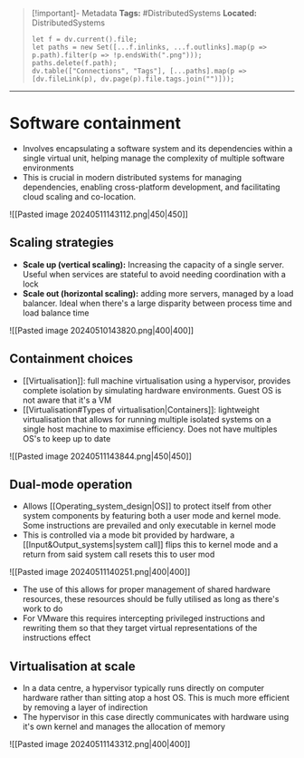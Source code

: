 > [!important]- Metadata
> **Tags:** #DistributedSystems 
> **Located:** DistributedSystems
> ```dataviewjs
> let f = dv.current().file;
> let paths = new Set([...f.inlinks, ...f.outlinks].map(p => p.path).filter(p => !p.endsWith(".png")));
> paths.delete(f.path);
> dv.table(["Connections", "Tags"], [...paths].map(p => [dv.fileLink(p), dv.page(p).file.tags.join("")]));
> ```

___
# Software containment
- Involves encapsulating a software system and its dependencies within a single virtual unit, helping manage the complexity of multiple software environments
- This is crucial in modern distributed systems for managing dependencies, enabling cross-platform development, and facilitating cloud scaling and co-location.

![[Pasted image 20240511143112.png|450|450]]
## Scaling strategies
- **Scale up (vertical scaling):** Increasing the capacity of a single server. Useful when services are stateful to avoid needing coordination with a lock 
- **Scale out (horizontal scaling):** adding more servers, managed by a load balancer. Ideal when there's a large disparity between process time and load balance time

![[Pasted image 20240510143820.png|400|400]]

## Containment choices
- [[Virtualisation]]: full machine virtualisation using a hypervisor, provides complete isolation by simulating hardware environments. Guest OS is not aware that it's a VM
- [[Virtualisation#Types of virtualisation|Containers]]: lightweight virtualisation that allows for running multiple isolated systems on a single host machine to maximise efficiency. Does not have multiples OS's to keep up to date


![[Pasted image 20240511143844.png|450|450]]
## Dual-mode operation
- Allows [[Operating_system_design|OS]] to protect itself from other system components by featuring both a user mode and kernel mode. Some instructions are prevailed and only executable in kernel mode
- This is controlled via a mode bit provided by hardware, a [[Input&Output_systems|system call]] flips this to kernel mode and a return from said system call resets this to user mod

![[Pasted image 20240511140251.png|400|400]]

- The use of this allows for proper management of shared hardware resources, these resources should be fully utilised as long as there's work to do 
- For VMware this requires intercepting privileged instructions and rewriting them so that they target virtual representations of the instructions effect

## Virtualisation at scale 
- In a data centre, a hypervisor typically runs directly on computer hardware rather than sitting atop a host OS. This is much more efficient by removing a layer of indirection
- The hypervisor in this case directly communicates with hardware using it's own kernel and manages the allocation of memory

![[Pasted image 20240511143312.png|400|400]]
